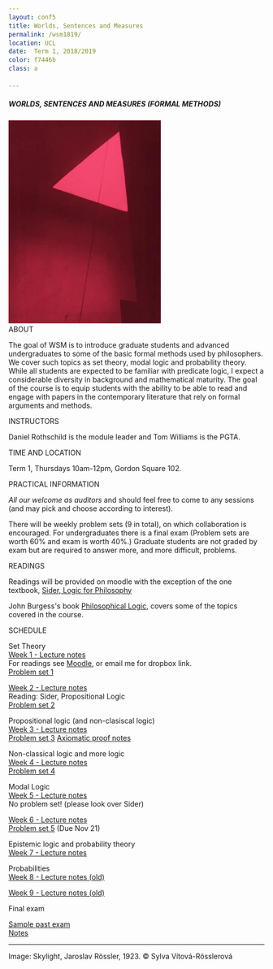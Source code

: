 ```yaml
---
layout: conf5
title: Worlds, Sentences and Measures
permalink: /wsm1819/
location: UCL
date:  Term 1, 2018/2019
color: f7446b
class: a

---
```



##### WORLDS, SENTENCES AND MEASURES (FORMAL METHODS)

<img src="/triangle.jpg" width="300">

<div class="maintext" markdown="1">

<div class="title"> ABOUT </div>

The goal of WSM is to introduce graduate students and advanced undergraduates to some of the basic formal methods used by philosophers. We cover such topics as set theory, modal logic and probability theory.  While all students are expected to be familiar with predicate logic, I expect a considerable diversity in background and mathematical maturity. The goal of the course is to equip students with the ability to be able to read and engage with papers in the contemporary literature that rely on formal arguments and methods.


<div class="title"> INSTRUCTORS </div>

Daniel Rothschild is the module leader and Tom Williams is the PGTA.

<div class="title"> TIME AND LOCATION </div>

Term 1, Thursdays 10am-12pm, Gordon Square 102.

<div class="title"> PRACTICAL INFORMATION </div>

*All our welcome as auditors* and should feel free to come to any sessions (and may pick and choose according to interest).

There will be weekly problem sets  (9 in total), on which collaboration is encouraged.  For undergraduates there is a final exam (Problem sets are worth 60% and exam is worth 40%.)  Graduate students are not graded by exam but are required to answer more, and more difficult, problems.


<div class="title"> READINGS </div>

Readings will be provided on moodle with the exception of the one textbook, [Sider, Logic for Philosophy](https://www.amazon.co.uk/Logic-Philosophy-Theodore-Sider/dp/0199575584)

John Burgess's book [Philosophical Logic](https://www.amazon.co.uk/Philosophical-Princeton-Foundations-Contemporary-Philosophy/dp/0691156336), covers some of the topics covered in the course.

<p>
<div class="title"> SCHEDULE </div>
</p>

<span class="titleblack"> Set Theory </span><br>
[Week 1 - Lecture notes ](https://www.dropbox.com/s/nkr0ukf2h8hhk8g/WSM%20Set%20Theory.pdf?dl=0)<br>
For readings see [Moodle](https://moodle.ucl.ac.uk/), or email me for dropbox link.<br>
[Problem set 1](https://www.dropbox.com/s/y1jqr2qp3xajsww/WSMPS1.pdf?dl=0)

[Week 2 - Lecture notes](https://www.dropbox.com/s/s2woswtwsqjdau4/WSM%20ST%20%2BPL.pdf?dl=0)<br>
Reading: Sider, Propositional Logic<br>
[Problem set 2](https://www.dropbox.com/s/p7kgra0azid0eg8/WSM%20PS2%20%281819%29.pdf?dl=0)

<span class="titleblack"> Propositional logic (and non-clasiscal logic)</span><br>
[Week 3 - Lecture notes](https://www.dropbox.com/s/kgeda670520yw78/WSM%20PL%20%2B%20NCL.pdf?dl=0)<br>
[Problem set 3](https://www.dropbox.com/s/qdz1q6b44475xxp/WSMPS3.pdf?dl=0)
[Axiomatic proof notes](https://www.dropbox.com/s/yg045568k508fme/axiomatic%20proof.pdf?dl=0)

<span class="titleblack">Non-classical logic and more logic</span><br>
[Week 4 - Lecture notes](https://www.dropbox.com/s/80whgzsugc4j5u8/WSM%20NCL%20%2B%201st.pdf?dl=0)<br>
[Problem set 4](https://www.dropbox.com/s/onidl0u4bnhi9kf/WSM18-19%20PS4.pdf?dl=0)<br>


<span class="titleblack">Modal Logic</span><br>
[Week 5 - Lecture notes](https://www.dropbox.com/s/c2a6pisfiqfa92s/WSM18-19%20-%20Modal%20Logic.pdf?dl=0)<br>
No problem set! (please look over Sider)

[Week 6 - Lecture notes](https://www.dropbox.com/s/4ucfiti0y4sjlyh/WSM18-19%20-%20Modal%20Logic%20cont.pdf?dl=0)<br>
[Problem set 5](https://www.dropbox.com/s/785c01nlmwm2crw/WSM1819%20PS%205.pdf?dl=0) (Due Nov 21)

<span class="titleblack">Epistemic logic and probability theory</span><br>
[Week 7 - Lecture notes](https://www.dropbox.com/s/sm0pmss2lja586d/WSM16%20-%20Counterfactuals%20and%20Probability.pdf?dl=0)<br>
<!-- [Problem set 6](https://www.dropbox.com/s/h11ygis6eegvg5u/WSM16%20PS6.pdf?dl=0) -->

<span class="titleblack">Probabilities</span><br>
[Week 8 - Lecture notes (old)](https://www.dropbox.com/s/uigax35w4gesbyq/WSM16%20-%20Probability%20continued.pdf?dl=0)<br>


[Week 9 - Lecture notes (old)](https://www.dropbox.com/s/2sdp91ilxnouh9s/WSM16%20-%20Probability%203.pdf?dl=0)<br>
<!-- [Problem set 8](https://www.dropbox.com/s/kfg80uvscx4whc1/WSM16%20PS8.pdf?dl=0) -->


<div class="title"> Final exam </div>

[Sample past exam](https://danielrothschild.com/wsmfinal1516.pdf)<br>
[Notes](https://www.dropbox.com/s/ytb1p3xtvi8qhmg/finalnotes.pdf?dl=0)

---

Image: Skylight, Jaroslav Rössler, 1923. © Sylva Vítová-Rösslerová
